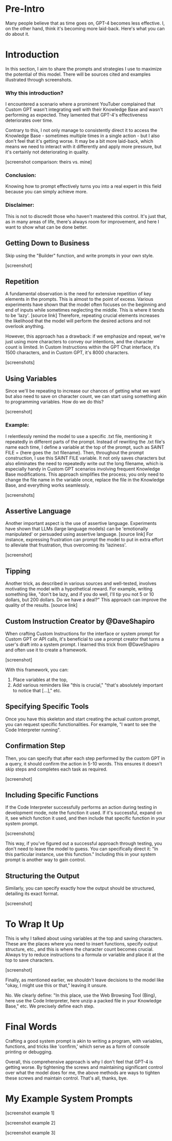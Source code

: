 # Pre-Intro
Many people believe that as time goes on, GPT-4 becomes less effective. I, on the other hand, think it's becoming more laid-back. Here's what you can do about it.

# Introduction
In this section, I aim to share the prompts and strategies I use to maximize the potential of this model. There will be sources cited and examples illustrated through screenshots.

### Why this introduction? 
I encountered a scenario where a prominent YouTuber complained that Custom GPT wasn't integrating well with their Knowledge Base and wasn't performing as expected. They lamented that GPT-4's effectiveness deteriorates over time.

Contrary to this, I not only manage to consistently direct it to access the Knowledge Base - sometimes multiple times in a single action - but I also don't feel that it's getting worse. It may be a bit more laid-back, which means we need to interact with it differently and apply more pressure, but it's certainly not deteriorating in quality.

[screenshot comparison: theirs vs. mine]

### Conclusion: 
Knowing how to prompt effectively turns you into a real expert in this field because you can simply achieve more.

### Disclaimer: 
This is not to discredit those who haven't mastered this control. It's just that, as in many areas of life, there's always room for improvement, and here I want to show what can be done better.

## Getting Down to Business
Skip using the "Builder" function, and write prompts in your own style.

[screenshot]

## Repetition
A fundamental observation is the need for extensive repetition of key elements in the prompts. This is almost to the point of excess. Various experiments have shown that the model often focuses on the beginning and end of inputs while sometimes neglecting the middle. This is where it tends to be 'lazy'. [source link]
Therefore, repeating crucial elements increases the likelihood that the model will perform the desired actions and not overlook anything.

However, this approach has a drawback: if we emphasize and repeat, we're just using more characters to convey our intentions, and the character count is limited. In Custom Instructions within the GPT Chat interface, it's 1500 characters, and in Custom GPT, it's 8000 characters.

[screenshots]

## Using Variables
Since we'll be repeating to increase our chances of getting what we want but also need to save on character count, we can start using something akin to programming variables.
How do we do this? 

[screenshot]

### Example: 
I relentlessly remind the model to use a specific .txt file, mentioning it repeatedly in different parts of the prompt. Instead of rewriting the .txt file's name each time, I define a variable at the top of the prompt, such as SAINT FILE = {here goes the .txt filename}.
Then, throughout the prompt construction, I use this SAINT FILE variable. It not only saves characters but also eliminates the need to repeatedly write out the long filename, which is especially handy in Custom GPT scenarios involving frequent Knowledge Base modifications.
This approach simplifies the process; you only need to change the file name in the variable once, replace the file in the Knowledge Base, and everything works seamlessly.

[screenshots]

## Assertive Language
Another important aspect is the use of assertive language. Experiments have shown that LLMs (large language models) can be 'emotionally manipulated' or persuaded using assertive language. [source link]
For instance, expressing frustration can prompt the model to put in extra effort to alleviate that frustration, thus overcoming its 'laziness'.

[screenshot]

## Tipping
Another trick, as described in various sources and well-tested, involves motivating the model with a hypothetical reward. For example, writing something like, "don't be lazy, and if you do well, I'll tip you not 5 or 10 dollars, but 200 dollars. Do we have a deal?" This approach can improve the quality of the results. [source link]

## Custom Instruction Creator by @DaveShapiro
When crafting Custom Instructions for the interface or system prompt for Custom GPT or API calls, it's beneficial to use a prompt creator that turns a user's draft into a system prompt. I learned this trick from @DaveShapiro and often use it to create a framework.

[screenshot]

With this framework, you can:
1. Place variables at the top,
2. Add various reminders like "this is crucial," "that's absolutely important to notice that [...]," etc.

## Specifying Specific Tools
Once you have this skeleton and start creating the actual custom prompt, you can request specific functionalities. For example, "I want to see the Code Interpreter running".

## Confirmation Step
Then, you can specify that after each step performed by the custom GPT in a query, it should confirm the action in 5-10 words. This ensures it doesn't skip steps and completes each task as required.

[screenshot]

## Including Specific Functions
If the Code Interpreter successfully performs an action during testing in development mode, note the function it used. If it's successful, expand on it, see which function it used, and then include that specific function in your system prompt.

[screenshots]

This way, if you've figured out a successful approach through testing, you don't need to leave the model to guess. You can specifically direct it: "In this particular instance, use this function." Including this in your system prompt is another way to gain control.

## Structuring the Output
Similarly, you can specify exactly how the output should be structured, detailing its exact format.

[screenshot]

# To Wrap It Up
This is why I talked about using variables at the top and saving characters. These are the places where you need to insert functions, specify output structure, etc., and this is where the character count becomes crucial.
Always try to reduce instructions to a formula or variable and place it at the top to save characters.

[screenshot]

Finally, as mentioned earlier, we shouldn't leave decisions to the model like "okay, I might use this or that," leaving it unsure.

No. We clearly define: "In this place, use the Web Browsing Tool (Bing), here use the Code Interpreter, here unzip a packed file in your Knowledge Base," etc. We precisely define each step.

# Final Words
Crafting a good system prompt is akin to writing a program, with variables, functions, and tricks like 'confirm,' which serve as a form of console printing or debugging.

Overall, this comprehensive approach is why I don't feel that GPT-4 is getting worse. By tightening the screws and maintaining significant control over what the model does for me, the above methods are ways to tighten these screws and maintain control. That's all, thanks, bye.

# My Example System Prompts

[screenshot example 1]

[screenshot example 2]

[screenshot example 3]